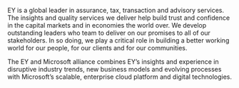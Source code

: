 EY is a global leader in assurance, tax, transaction and advisory services. The 
insights and quality services we deliver help build trust and confidence in the 
capital markets and in economies the world over. We develop outstanding 
leaders who team to deliver on our promises to all of our stakeholders. In so 
doing, we play a critical role in building a better working world for our people, 
for our clients and for our communities.

The EY and Microsoft alliance combines EY’s insights and experience in disruptive industry trends, new business models and evolving processes with Microsoft’s scalable, enterprise cloud platform and digital technologies.
